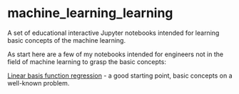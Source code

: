 # machine_learning_learning
A set of educational interactive Jupyter notebooks intended for learning basic concepts of the machine learning. 

As start here are a few of my notebooks intended for engineers not in the field of machine learning to grasp the basic concepts:

[Linear basis function regression](linear_basis_function_regression.ipynb) - a good starting point, basic concepts on a well-known problem.
